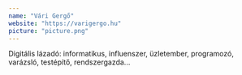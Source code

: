 ```yaml
---
name: "Vári Gergő"
website: "https://varigergo.hu"
picture: "picture.png"
---
```

Digitális lázadó: informatikus, influenszer, üzletember, programozó, varázsló, testépítő, rendszergazda...
